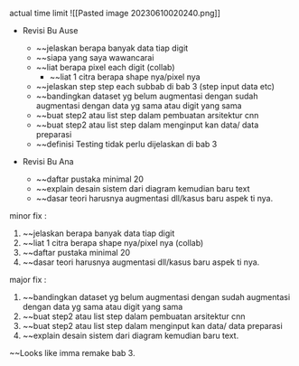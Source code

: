 actual time limit
![[Pasted image 20230610020240.png]]
- Revisi Bu Ause
	- ~~jelaskan berapa banyak data tiap digit 
	- ~~siapa yang saya wawancarai
	- ~~liat berapa pixel each digit (collab)
		- ~~liat 1 citra berapa shape nya/pixel nya
	- ~~jelaskan step step each subbab di bab 3 (step input data etc)
	- ~~bandingkan dataset yg belum augmentasi dengan sudah augmentasi dengan data yg sama atau digit yang sama
	- ~~buat step2 atau list step dalam pembuatan arsitektur cnn
	- ~~buat step2 atau list step dalam menginput kan data/ data preparasi
	- ~~definisi Testing tidak perlu dijelaskan di bab 3

- Revisi Bu Ana
	- ~~daftar pustaka minimal 20
	- ~~explain desain sistem dari diagram kemudian baru text 
	- ~~dasar teori harusnya augmentasi dll/kasus baru aspek ti nya.

minor fix :
1. ~~jelaskan berapa banyak data tiap digit 
2. ~~liat 1 citra berapa shape nya/pixel nya (collab)
3. ~~daftar pustaka minimal 20
4. ~~dasar teori harusnya augmentasi dll/kasus baru aspek ti nya.

major fix :
1. ~~bandingkan dataset yg belum augmentasi dengan sudah augmentasi dengan data yg sama atau digit yang sama
2. ~~buat step2 atau list step dalam pembuatan arsitektur cnn
3. ~~buat step2 atau list step dalam menginput kan data/ data preparasi
4. ~~explain desain sistem dari diagram kemudian baru text.

~~Looks like imma remake bab 3.